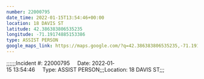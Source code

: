 ```yaml
---
number: 22000795
date_time: 2022-01-15T13:54:46+00:00
location: 18 DAVIS ST
latitude: 42.386383806535235
longitude: -71.19174885153386
type: ASSIST PERSON
google_maps_link: https://maps.google.com/?q=42.386383806535235,-71.19174885153386
---
```


;;;;;;Incident #: 22000795     Date: 2022‐01‐15 13:54:46     Type: ASSIST PERSON;;;Location: 18 DAVIS ST;;;
